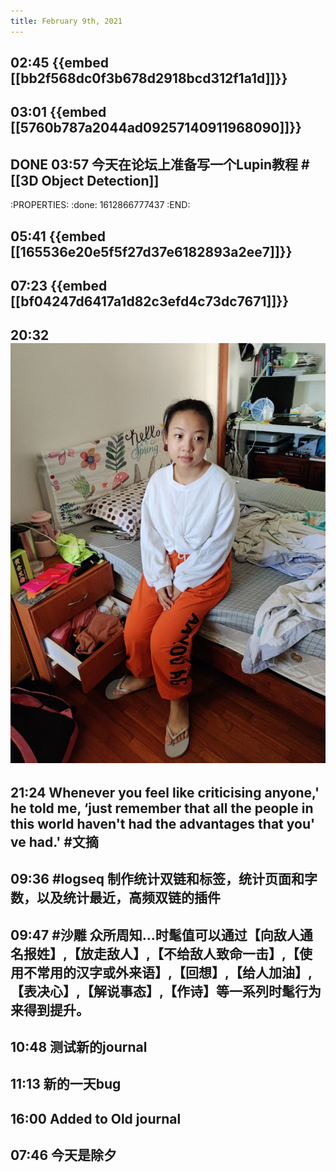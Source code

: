 ```yaml
---
title: February 9th, 2021
---
```


## 02:45 {{embed [[bb2f568dc0f3b678d2918bcd312f1a1d]]}}
## 03:01 {{embed [[5760b787a2044ad09257140911968090]]}}
## DONE 03:57 今天在论坛上准备写一个Lupin教程 #[[3D Object Detection]]
:PROPERTIES:
:done: 1612866777437
:END:
## 05:41 {{embed [[165536e20e5f5f27d37e6182893a2ee7]]}}
## 07:23 {{embed [[bf04247d6417a1d82c3efd4c73dc7671]]}}
## 20:32 ![](./assets/202102092032.jpg)
## 21:24 Whenever you feel like criticising anyone,' he told me, ‘just remember that all the people in this world haven't had the advantages that you' ve had.' #文摘
## 09:36 #logseq 制作统计双链和标签，统计页面和字数，以及统计最近，高频双链的插件
## 09:47 #沙雕 众所周知…时髦值可以通过【向敌人通名报姓】,【放走敌人】,【不给敌人致命一击】,【使用不常用的汉字或外来语】,【回想】,【给人加油】,【表决心】,【解说事态】,【作诗】等一系列时髦行为来得到提升。
## 10:48 测试新的journal
## 11:13 新的一天bug
## 16:00 Added to Old journal
## 07:46 今天是除夕
